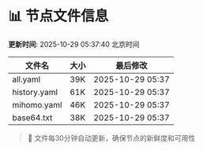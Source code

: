 # 📊 节点文件信息

**更新时间**: 2025-10-29 05:37:40 北京时间

| 文件名 | 大小 | 最后修改 |
|--------|------|----------|
| all.yaml | 39K | 2025-10-29 05:37 |
| history.yaml | 61K | 2025-10-29 05:37 |
| mihomo.yaml | 46K | 2025-10-29 05:37 |
| base64.txt | 38K | 2025-10-29 05:37 |

> 🔄 文件每30分钟自动更新，确保节点的新鲜度和可用性
